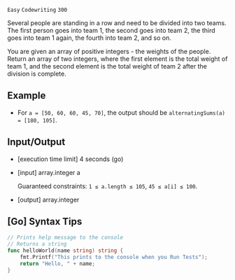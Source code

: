 `Easy`	`Codewriting` 	`300`

Several people are standing in a row and need to be divided into two teams. The first person goes into team 1, the second goes into team 2, the third goes into team 1 again, the fourth into team 2, and so on.

You are given an array of positive integers - the weights of the people. Return an array of two integers, where the first element is the total weight of team 1, and the second element is the total weight of team 2 after the division is complete.

## Example

- For `a = [50, 60, 60, 45, 70]`, the output should be
`alternatingSums(a) = [180, 105]`.

## Input/Output

- [execution time limit] 4 seconds (go)

- [input] array.integer a

    Guaranteed constraints:
    `1 ≤ a.length ≤ 105`,
    `45 ≤ a[i] ≤ 100`.

- [output] array.integer

## [Go] Syntax Tips

``` go
// Prints help message to the console
// Returns a string
func helloWorld(name string) string {
    fmt.Printf("This prints to the console when you Run Tests");
    return "Hello, " + name;
}
```
